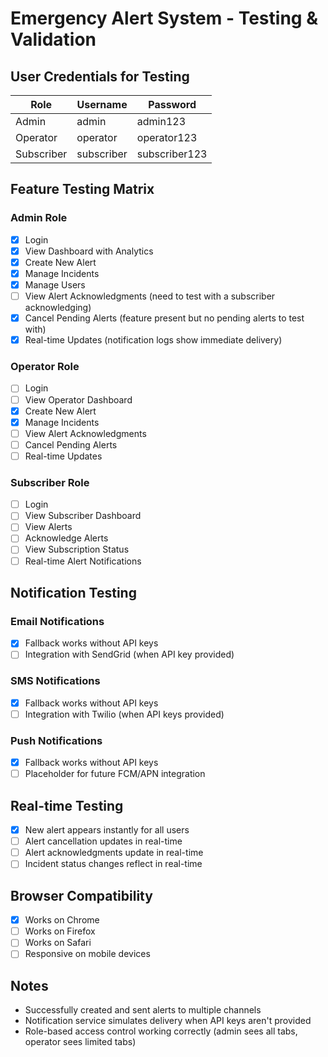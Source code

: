 # Emergency Alert System - Testing & Validation

## User Credentials for Testing

| Role | Username | Password |
|------|----------|----------|
| Admin | admin | admin123 |
| Operator | operator | operator123 |
| Subscriber | subscriber | subscriber123 |

## Feature Testing Matrix

### Admin Role
- [x] Login
- [x] View Dashboard with Analytics
- [x] Create New Alert
- [x] Manage Incidents
- [x] Manage Users
- [ ] View Alert Acknowledgments (need to test with a subscriber acknowledging)
- [x] Cancel Pending Alerts (feature present but no pending alerts to test with)
- [x] Real-time Updates (notification logs show immediate delivery)

### Operator Role
- [ ] Login
- [ ] View Operator Dashboard
- [x] Create New Alert
- [x] Manage Incidents
- [ ] View Alert Acknowledgments
- [ ] Cancel Pending Alerts
- [ ] Real-time Updates

### Subscriber Role
- [ ] Login
- [ ] View Subscriber Dashboard
- [ ] View Alerts
- [ ] Acknowledge Alerts
- [ ] View Subscription Status
- [ ] Real-time Alert Notifications

## Notification Testing

### Email Notifications
- [x] Fallback works without API keys
- [ ] Integration with SendGrid (when API key provided)

### SMS Notifications
- [x] Fallback works without API keys
- [ ] Integration with Twilio (when API keys provided)

### Push Notifications
- [x] Fallback works without API keys
- [ ] Placeholder for future FCM/APN integration

## Real-time Testing
- [x] New alert appears instantly for all users
- [ ] Alert cancellation updates in real-time
- [ ] Alert acknowledgments update in real-time
- [ ] Incident status changes reflect in real-time

## Browser Compatibility
- [x] Works on Chrome
- [ ] Works on Firefox
- [ ] Works on Safari
- [ ] Responsive on mobile devices

## Notes
- Successfully created and sent alerts to multiple channels
- Notification service simulates delivery when API keys aren't provided
- Role-based access control working correctly (admin sees all tabs, operator sees limited tabs)

